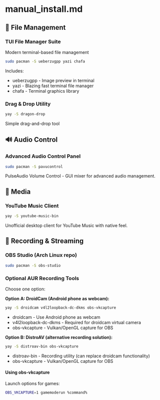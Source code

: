# manual_install.md

## 📁 File Management
### TUI File Manager Suite
Modern terminal-based file management
```bash
sudo pacman -S ueberzugpp yazi chafa
```
Includes:
- ueberzugpp - Image preview in terminal
- yazi - Blazing fast terminal file manager
- chafa - Terminal graphics library

### Drag & Drop Utility
```bash
yay -S dragon-drop
```
Simple drag-and-drop tool

## 🔊 Audio Control
### Advanced Audio Control Panel
```bash
sudo pacman -S pavucontrol
```
PulseAudio Volume Control - GUI mixer for advanced audio management.

## 🎵 Media
### YouTube Music Client
```bash
yay -S youtube-music-bin
```
Unofficial desktop client for YouTube Music with native feel.

## 🎥 Recording & Streaming
### OBS Studio (Arch Linux repo)
```bash
sudo pacman -S obs-studio
```

### Optional AUR Recording Tools
Choose one option:

**Option A: DroidCam (Android phone as webcam):**
```bash
yay -S droidcam v4l2loopback-dc-dkms obs-vkcapture
```
- droidcam - Use Android phone as webcam
- v4l2loopback-dc-dkms - Required for droidcam virtual camera
- obs-vkcapture - Vulkan/OpenGL capture for OBS

**Option B: DistroAV (alternative recording solution):**
```bash
yay -S distroav-bin obs-vkcapture
```
- distroav-bin - Recording utility (can replace droidcam functionality)
- obs-vkcapture - Vulkan/OpenGL capture for OBS

#### Using obs-vkcapture
Launch options for games:
```bash
OBS_VKCAPTURE=1 gamemoderun %command%
```